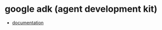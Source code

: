 # google adk (agent development kit)

- [documentation](https://google.github.io/adk-docs/get-started/quickstart/)

